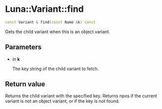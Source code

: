 # Luna::Variant::find

```c++
const Variant & find(const Name &k) const
```

Gets the child variant when this is an object variant. 



## Parameters
* *in* **k**

    The key string of the child variant to fetch. 

## Return value
Returns the child variant with the specified key. Returns npos if the current variant is not an object variant, or if the key is not found. 

